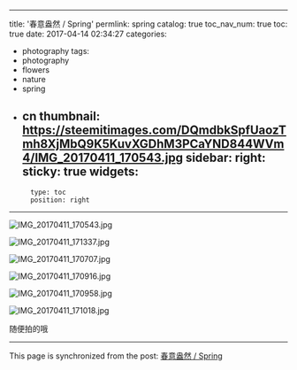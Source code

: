
---
title: '春意盎然 / Spring'
permlink: spring
catalog: true
toc_nav_num: true
toc: true
date: 2017-04-14 02:34:27
categories:
- photography
tags:
- photography
- flowers
- nature
- spring
- cn
thumbnail: https://steemitimages.com/DQmdbkSpfUaozTmh8XjMbQ9K5KuvXGDhM3PCaYND844WVm4/IMG_20170411_170543.jpg
sidebar:
    right:
        sticky: true
widgets:
    -
        type: toc
        position: right
---


![IMG_20170411_170543.jpg](https://steemitimages.com/DQmdbkSpfUaozTmh8XjMbQ9K5KuvXGDhM3PCaYND844WVm4/IMG_20170411_170543.jpg)

![IMG_20170411_171337.jpg](https://steemitimages.com/DQmPGVyQE6MtCHQuzxDDCs7joEcBvxVdKGiJUTRDy51rowy/IMG_20170411_171337.jpg)

![IMG_20170411_170707.jpg](https://steemitimages.com/DQmdFmqyX1hAsaoS1LckKnrW2za5oeftZwT9KG6BBWkQqhN/IMG_20170411_170707.jpg)

![IMG_20170411_170916.jpg](https://steemitimages.com/DQmeznTGpgZywnLdydG2mR4fUXu9eGgphknueyj5gYDqgb1/IMG_20170411_170916.jpg)

![IMG_20170411_170958.jpg](https://steemitimages.com/DQmTsF9SU2BjaDuZhUE9xm5LJ2NuxMnWLJSeTtHJhGdfzW7/IMG_20170411_170958.jpg)

![IMG_20170411_171018.jpg](https://steemitimages.com/DQmfQrS1BaaSNErpsRPWE1cHDhBar6QcyPi8K5G8VcKY48r/IMG_20170411_171018.jpg)

随便拍的哦

- - -

This page is synchronized from the post: [春意盎然 / Spring](https://steemit.com/@oflyhigh/spring)

